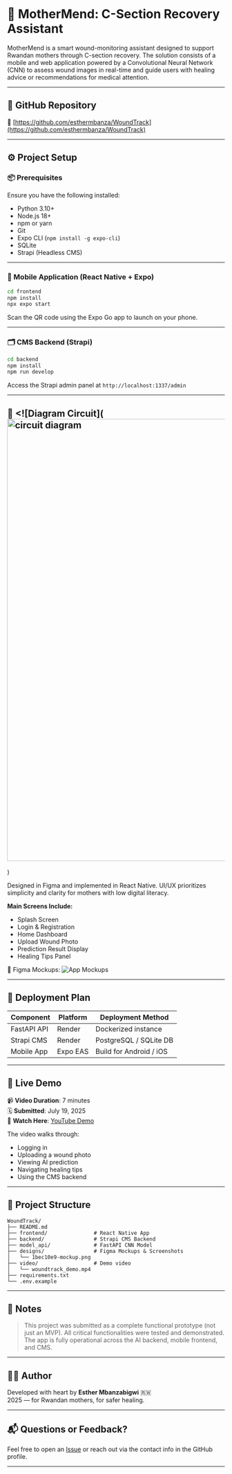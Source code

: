 
# 🌸 MotherMend: C-Section Recovery Assistant

MotherMend is a smart wound-monitoring assistant designed to support Rwandan mothers through C-section recovery. The solution consists of a mobile and web application powered by a Convolutional Neural Network (CNN) to assess wound images in real-time and guide users with healing advice or recommendations for medical attention.

---

## 🔗 GitHub Repository

📁 [https://github.com/esthermbanza/WoundTrack](https://github.com/esthermbanza/WoundTrack)

---

## ⚙️ Project Setup

### 📦 Prerequisites

Ensure you have the following installed:

- Python 3.10+
- Node.js 18+
- npm or yarn
- Git
- Expo CLI (`npm install -g expo-cli`)
- SQLite
- Strapi (Headless CMS)

---

### 📱 Mobile Application (React Native + Expo)

```bash
cd frontend
npm install
npx expo start
```

Scan the QR code using the Expo Go app to launch on your phone.

---

### 🗂️ CMS Backend (Strapi)

```bash
cd backend
npm install
npm run develop
```

Access the Strapi admin panel at `http://localhost:1337/admin`

---

## 🎨 <![Diagram Circuit](<img width="1536" height="1024" alt="circuit diagram" src="https://github.com/user-attachments/assets/630d19fb-48b2-4e9e-aba3-e9ed1642b1fe" />
)


Designed in Figma and implemented in React Native. UI/UX prioritizes simplicity and clarity for mothers with low digital literacy.

**Main Screens Include:**

- Splash Screen
- Login & Registration
- Home Dashboard
- Upload Wound Photo
- Prediction Result Display
- Healing Tips Panel

📸 Figma Mockups:
![App Mockups](<img width="1024" height="1024" alt="Mockup" src="https://github.com/user-attachments/assets/125b1334-38ff-4d5b-a39c-22a72a8dbb42" />
)

---

## 🚀 Deployment Plan

| Component    | Platform     | Deployment Method      |
|--------------|--------------|------------------------|
| FastAPI API  |  Render      | Dockerized instance  |
| Strapi CMS   | Render       | PostgreSQL / SQLite DB |
| Mobile App   | Expo EAS     | Build for Android / iOS|

---

## 🎥 Live Demo

📹 **Video Duration**: 7 minutes  
🗓️ **Submitted**: July 19, 2025  
🔗 **Watch Here**: [YouTube Demo](https://www.youtube.com/watch?v=JpcSdBfA39s)

The video walks through:

- Logging in
- Uploading a wound photo
- Viewing AI prediction
- Navigating healing tips
- Using the CMS backend

---

## 📁 Project Structure

```
WoundTrack/
├── README.md
├── frontend/               # React Native App
├── backend/                # Strapi CMS Backend
├── model_api/              # FastAPI CNN Model
├── designs/                # Figma Mockups & Screenshots
│   └── 1bec10e9-mockup.png
├── video/                  # Demo video
│   └── woundtrack_demo.mp4
├── requirements.txt
└── .env.example
```

---

## 📝 Notes

> This project was submitted as a complete functional prototype (not just an MVP). All critical functionalities were tested and demonstrated. The app is fully operational across the AI backend, mobile frontend, and CMS.

---

## 👩‍💻 Author

Developed with heart by **Esther Mbanzabigwi** 🇷🇼  
2025 — for Rwandan mothers, for safer healing.

---

## 📬 Questions or Feedback?

Feel free to open an [Issue](https://github.com/esthermbanza/WoundTrack/issues) or reach out via the contact info in the GitHub profile.

---
